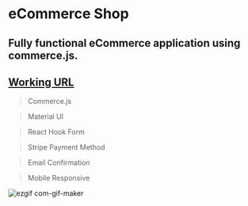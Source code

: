 # eCommerce Shop

## Fully functional eCommerce application using commerce.js.

## [Working URL]()

> Commerce.js

> Material UI

> React Hook Form

> Stripe Payment Method

> Email Confirmation

> Mobile Responsive

![ezgif com-gif-maker](https://user-images.githubusercontent.com/74892817/133104161-ba0f99c4-2c9f-4cf9-986a-0b75fb0afede.gif)


